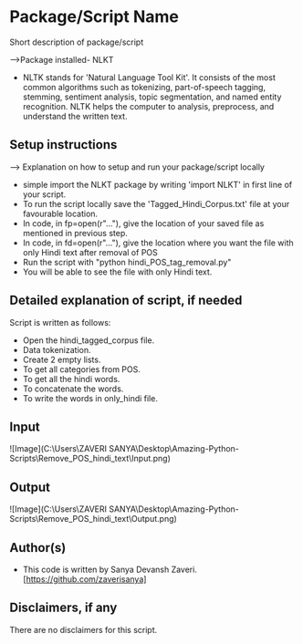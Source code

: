 # Package/Script Name

Short description of package/script

-->Package installed- NLKT
- NLTK stands for 'Natural Language Tool Kit'. It consists of the most common algorithms such as tokenizing, part-of-speech tagging, stemming, sentiment analysis, topic segmentation, and named entity recognition. NLTK helps the computer to analysis, preprocess, and understand the written text.


## Setup instructions

--> Explanation on how to setup and run your package/script locally
- simple import the NLKT package by writing 'import NLKT' in first line of your script.
- To run the script locally save the 'Tagged_Hindi_Corpus.txt' file at your favourable location.
- In code, in fp=open(r"..."), give the location of your saved file as mentioned in previous step.
- In code, in fd=open(r"..."), give the location where you want the file with only Hindi text after removal of POS
- Run the script with "python hindi_POS_tag_removal.py"
- You will be able to see the file with only Hindi text.

## Detailed explanation of script, if needed

Script is written as follows:

- Open the hindi_tagged_corpus file.
- Data tokenization.
- Create 2 empty lists.
- To get all categories from POS.
- To get all the hindi words.
- To concatenate the words.
- To write the words in only_hindi file.

## Input

![Image](C:\Users\ZAVERI SANYA\Desktop\Amazing-Python-Scripts\Remove_POS_hindi_text\Input.png)

## Output
![Image](C:\Users\ZAVERI SANYA\Desktop\Amazing-Python-Scripts\Remove_POS_hindi_text\Output.png)


## Author(s)

- This code is written by Sanya Devansh Zaveri. [https://github.com/zaverisanya]

## Disclaimers, if any

There are no disclaimers for this script.
